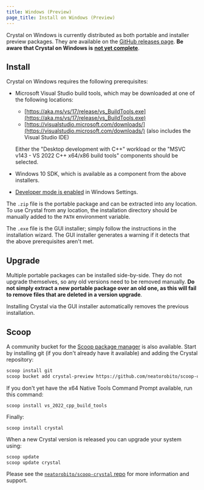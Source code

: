 ```yaml
---
title: Windows (Preview)
page_title: Install on Windows (Preview)
---
```


Crystal on Windows is currently distributed as both portable and installer preview packages. They are available on the [GitHub releases page](https://github.com/crystal-lang/crystal/releases). **Be aware that Crystal on Windows is** [**not yet complete**](https://github.com/crystal-lang/crystal/issues/5430).

## Install

Crystal on Windows requires the following prerequisites:

* Microsoft Visual Studio build tools, which may be downloaded at one of the following locations:

  * [https://aka.ms/vs/17/release/vs_BuildTools.exe](https://aka.ms/vs/17/release/vs_BuildTools.exe)
  * [https://visualstudio.microsoft.com/downloads/](https://visualstudio.microsoft.com/downloads/) (also includes the Visual Studio IDE)

  Either the "Desktop development with C++" workload or the "MSVC v143 - VS 2022 C++ x64/x86 build tools" components should be selected.
* Windows 10 SDK, which is available as a component from the above installers.
* [Developer mode is enabled](https://learn.microsoft.com/en-us/windows/apps/get-started/enable-your-device-for-development) in Windows Settings.

The `.zip` file is the portable package and can be extracted into any location. To use Crystal from any location, the installation directory should be manually added to the `PATH` environment variable.

The `.exe` file is the GUI installer; simply follow the instructions in the installation wizard. The GUI installer generates a warning if it detects that the above prerequisites aren't met.

## Upgrade

Multiple portable packages can be installed side-by-side. They do not upgrade themselves, so any old versions need to be removed manually. **Do not simply extract a new portable package over an old one, as this will fail to remove files that are deleted in a version upgrade**.

Installing Crystal via the GUI installer automatically removes the previous installation.

## Scoop

A community bucket for the [Scoop package manager](https://scoop.sh/) is also available. Start by installing git (if you don't already have it available) and adding the Crystal repository:

```bash
scoop install git
scoop bucket add crystal-preview https://github.com/neatorobito/scoop-crystal
```

If you don't yet have the x64 Native Tools Command Prompt available, run this command:

```
scoop install vs_2022_cpp_build_tools
```

Finally:

```
scoop install crystal
```

When a new Crystal version is released you can upgrade your system using:

```bash
scoop update
scoop update crystal
```

Please see the [`neatorobito/scoop-crystal` repo](https://github.com/neatorobito/scoop-crystal) for more information and support.
